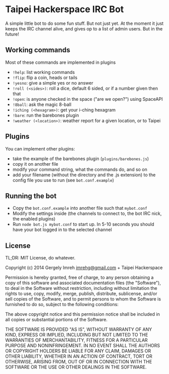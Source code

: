 # Taipei Hackerspace IRC Bot

A simple little bot to do some fun stuff. But not just yet.
At the moment it just keeps the IRC channel alive, and gives
op to a list of admin users. But in the future!

## Working commands

Most of these commands are implemented in plugins

* `!help`: list working commands
* `!flip`: flip a coin, heads or tails
* `!yesno`: give a simple yes or no answer
* `!roll (<sides>)`: roll a dice, default 6 sided, or if a number given then that
* `!open`: is anyone checked in the space ("are we open?") using SpaceAPI
* `!8ball`: ask the magic 8-ball
* `!iching (<hexagram>)`: get your i-ching hexagram
* `!bare`: run the barebones plugin
* `!weather (<location>)`: weather report for a given location, or to Taipei

## Plugins

You can implement other plugins:

* take the example of the barebones plugin (`plugins/barebones.js`)
* copy it on another file
* modify your command string, what the commands do, and so on
* add your filename (without the directory and the .js extension) to the config file you use to run (see `bot.conf.example`)

## Running the bot

* Copy the `bot.conf.example` into another file such that `mybot.conf`
* Modify the settings inside (the channels to connect to, the bot IRC nick, the enabled plugins)
* Run `node bot.js mybot.conf` to start up. In 5-10 seconds you should have your bot logged in to the selected channel

## License

TL;DR: MIT License, do whatever.

Copyright (c) 2014 Gergely Imreh <imrehg@gmail.com> + Taipei Hackerspace

Permission is hereby granted, free of charge, to any person obtaining a copy
of this software and associated documentation files (the "Software"), to deal
in the Software without restriction, including without limitation the rights
to use, copy, modify, merge, publish, distribute, sublicense, and/or sell
copies of the Software, and to permit persons to whom the Software is
furnished to do so, subject to the following conditions:

The above copyright notice and this permission notice shall be included in
all copies or substantial portions of the Software.

THE SOFTWARE IS PROVIDED "AS IS", WITHOUT WARRANTY OF ANY KIND, EXPRESS OR
IMPLIED, INCLUDING BUT NOT LIMITED TO THE WARRANTIES OF MERCHANTABILITY,
FITNESS FOR A PARTICULAR PURPOSE AND NONINFRINGEMENT. IN NO EVENT SHALL THE
AUTHORS OR COPYRIGHT HOLDERS BE LIABLE FOR ANY CLAIM, DAMAGES OR OTHER
LIABILITY, WHETHER IN AN ACTION OF CONTRACT, TORT OR OTHERWISE, ARISING FROM,
OUT OF OR IN CONNECTION WITH THE SOFTWARE OR THE USE OR OTHER DEALINGS IN
THE SOFTWARE.
